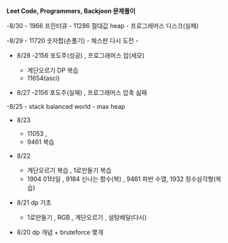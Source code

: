 **Leet Code, Programmers, Backjoon 문제풀이**

-8/30
    - 1966 프린터큐
    - 11286 절대값 heap
    - 프로그래머스 디스크(실패)

-8/29
    - 11720 숫자합(손풀기)
    - 체스판 다시 도전
    - 


- 8/28
    -2156 포도주(성공) , 프로그래머스 압(세모)
    - 계단오르기 DP 복습
    - 11654(asci) 
    

- 8/27
    -2156 포도주(실패) , 프로그래머스 압축 싪패


-8/25
    - stack balanced world
    - max heap

- 8/23
    - 11053 , 
    - 9461 복습 
- 8/22
    - 계단오르기 복습 , 1로만들기 복습 
    - 1904 01타일 , 9184 신나는 함수(복) , 9461 파반 수열, 1932 정수삼각형(복습) 

- 8/21 dp 기초 
    - 1로만들기 , RGB , 계단오르기 , 설탕배달(다시)

- 8/20 dp 개념 + bruteforce 몇개